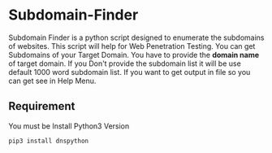 # Subdomain-Finder
Subdomain Finder is a python script designed to enumerate the subdomains of websites. This script will help for Web Penetration Testing. You can get Subdomains of your Target Domain. You have to provide the <b>domain name</b> of target domain. If you Don't provide the subdomain list it will be use default 1000 word subdomain list. If you want to get output in file so you can get see in Help Menu.

## Requirement
You must be Install Python3 Version<br/>
```
pip3 install dnspython
```
